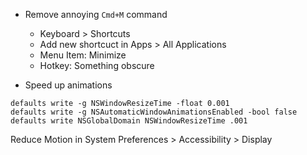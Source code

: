 - Remove annoying `Cmd+M` command
  - Keyboard > Shortcuts
  - Add new shortcuct in Apps > All Applications
  - Menu Item: Minimize
  - Hotkey: Something obscure

- Speed up animations

```
defaults write -g NSWindowResizeTime -float 0.001
defaults write -g NSAutomaticWindowAnimationsEnabled -bool false
defaults write NSGlobalDomain NSWindowResizeTime .001
```
Reduce Motion in System Preferences > Accessibility > Display

  
 
  
